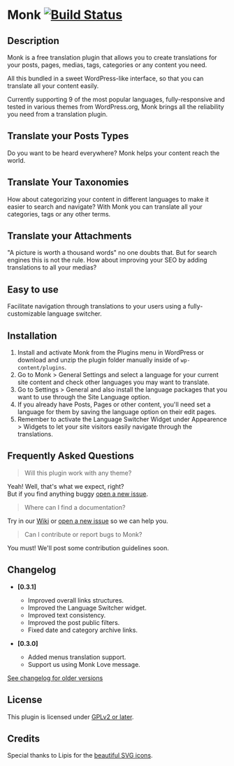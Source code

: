# Monk [![Build Status](https://travis-ci.org/brenoalvs/monk.svg?branch=master)](https://travis-ci.org/brenoalvs/monk)

## Description

Monk is a free translation plugin that allows you to create translations for your posts, pages, medias, tags, categories or any content you need.

All this bundled in a sweet WordPress-like interface, so that you can translate all your content easily.

Currently supporting 9 of the most popular languages, fully-responsive and tested in various themes from WordPress.org, Monk brings all the reliability you need from a translation plugin.

## Translate your Posts Types

Do you want to be heard everywhere? Monk helps your content reach the world.

## Translate Your Taxonomies

How about categorizing your content in different languages ​​to make it easier to search and navigate? With Monk you can translate all your categories, tags or any other terms.

## Translate your Attachments

"A picture is worth a thousand words" no one doubts that. But for search engines this is not the rule. How about improving your SEO by adding translations to all your medias?

## Easy to use

Facilitate navigation through translations to your users using a fully-customizable language switcher.

## Installation

1. Install and activate Monk from the Plugins menu in WordPress or download and unzip the plugin folder manually inside of `wp-content/plugins`.
2. Go to Monk > General Settings and select a language for your current site content and check other languages you may want to translate.
3. Go to Settings > General and also install the language packages that you want to use through the Site Language option.
4. If you already have Posts, Pages or other content, you'll need set a language for them by saving the language option on their edit pages.
5. Remember to activate the Language Switcher Widget under Appearence > Widgets to let your site visitors easily navigate through the translations.

## Frequently Asked Questions

> Will this plugin work with any theme?

Yeah! Well, that's what we expect, right?<br />
But if you find anything buggy [open a new issue](https://github.com/brenoalvs/monk/issues/new).

> Where can I find a documentation?

Try in our [Wiki](https://github.com/brenoalvs/monk/wiki) or [open a new issue](https://github.com/brenoalvs/monk/issues/new) so we can help you.

> Can I contribute or report bugs to Monk?

You must! We'll post some contribution guidelines soon.

## Changelog

- **[0.3.1]**
    + Improved overall links structures.
    + Improved the Language Switcher widget.
    + Improved text consistency.
    + Improved the post public filters.
    + Fixed date and category archive links.

- **[0.3.0]**
    + Added menus translation support.
    + Support us using Monk Love message.

[See changelog for older versions](https://raw.githubusercontent.com/brenoalvs/monk/master/CHANGELOG.md)

## License
This plugin is licensed under [GPLv2 or later](http://www.gnu.org/licenses/gpl-2.0.html).

## Credits
Special thanks to Lipis for the [beautiful SVG icons](https://github.com/lipis/flag-icon-css).